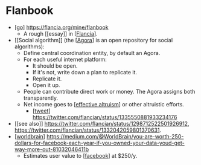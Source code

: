 # Flanbook

- [[go]] https://flancia.org/mine/flanbook
  - A rough [[essay]] in [[Flancia]].
- [[Social algorithm]] (the [[Agora]] is an open repository for social algorithms):
  - Define central coordination entity, by default an Agora.
  - For each useful internet platform:
     - It should be open.
     - If it's not, write down a plan to replicate it.
     - Replicate it.
     - Open it up.
  - People can contribute direct work or money. The Agora assigns both transparently. 
  - Net income goes to [[effective altruism]] or other altruistic efforts.
    - [[tweet]] https://twitter.com/flancian/status/1335550881933234176
- [[see also]] https://twitter.com/flancian/status/1298712522501926912, https://twitter.com/flancian/status/1332042059801370631.
- [[worldbrain]] https://medium.com/@WorldBrain/you-are-worth-250-dollars-for-facebook-each-year-if-you-owned-your-data-youd-get-way-more-out-81032046411b
  - Estimates user value to [[facebook]] at $250/y.


[//begin]: # "Autogenerated link references for markdown compatibility"
[go]: go "Go"
[Flancia]: flancia "Flancia"
[Agora]: agora "Agora"
[effective altruism]: effective-altruism "Effective Altruism"
[tweet]: tweet "Tweet"
[worldbrain]: worldbrain "Worldbrain"
[facebook]: facebook "Facebook"
[//end]: # "Autogenerated link references"
